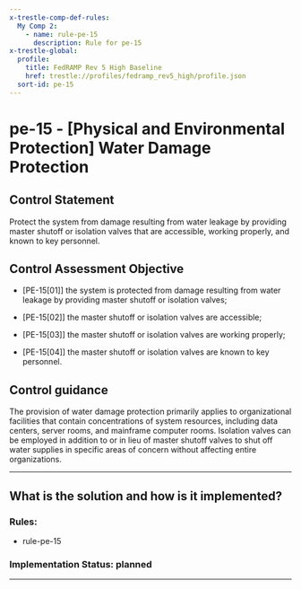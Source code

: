 ```yaml
---
x-trestle-comp-def-rules:
  My Comp 2:
    - name: rule-pe-15
      description: Rule for pe-15
x-trestle-global:
  profile:
    title: FedRAMP Rev 5 High Baseline
    href: trestle://profiles/fedramp_rev5_high/profile.json
  sort-id: pe-15
---
```


# pe-15 - \[Physical and Environmental Protection\] Water Damage Protection

## Control Statement

Protect the system from damage resulting from water leakage by providing master shutoff or isolation valves that are accessible, working properly, and known to key personnel.

## Control Assessment Objective

- \[PE-15[01]\] the system is protected from damage resulting from water leakage by providing master shutoff or isolation valves;

- \[PE-15[02]\] the master shutoff or isolation valves are accessible;

- \[PE-15[03]\] the master shutoff or isolation valves are working properly;

- \[PE-15[04]\] the master shutoff or isolation valves are known to key personnel.

## Control guidance

The provision of water damage protection primarily applies to organizational facilities that contain concentrations of system resources, including data centers, server rooms, and mainframe computer rooms. Isolation valves can be employed in addition to or in lieu of master shutoff valves to shut off water supplies in specific areas of concern without affecting entire organizations.

______________________________________________________________________

## What is the solution and how is it implemented?

<!-- For implementation status enter one of: implemented, partial, planned, alternative, not-applicable -->

<!-- Note that the list of rules under ### Rules: is read-only and changes will not be captured after assembly to JSON -->

<!-- Add control implementation description here for control: pe-15 -->

### Rules:

  - rule-pe-15

### Implementation Status: planned

______________________________________________________________________
